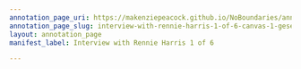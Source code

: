 ```yaml
---
annotation_page_uri: https://makenziepeacock.github.io/NoBoundaries/annotations/interview-with-rennie-harris-1-of-6-canvas-1-gesel-mason.json
annotation_page_slug: interview-with-rennie-harris-1-of-6-canvas-1-gesel-mason
layout: annotation_page
manifest_label: Interview with Rennie Harris 1 of 6

---
```

